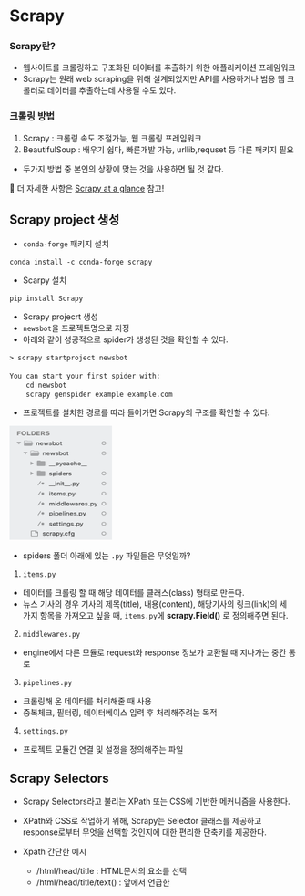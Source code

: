 # Scrapy
### Scrapy란?
- 웹사이트를 크롤링하고 구조화된 데이터를 추출하기 위한 애플리케이션 프레임워크
- Scrapy는 원래  web scraping을 위해 설계되었지만 API를 사용하거나 범용 웹 크롤러로 데이터를 추출하는데 사용될 수도 있다. 

### 크롤링 방법
1. Scrapy : 크롤링 속도 조절가능, 웹 크롤링 프레임워크
2. BeautifulSoup :  배우기 쉽다, 빠른개발 가능, urllib,requset 등 다른 패키지 필요
- 두가지 방법 중 본인의 상황에 맞는 것을 사용하면 될 것 같다.

:eyes: 더 자세한 사항은 [Scrapy at a glance](https://docs.scrapy.org/en/latest/intro/overview.html) 참고!

## Scrapy project 생성
- `conda-forge` 패키지 설치
```
conda install -c conda-forge scrapy
```
- Scarpy 설치
```
pip install Scrapy
```
- Scrapy projecrt 생성
- `newsbot`을 프로젝트명으로 지정
- 아래와 같이 성공적으로 spider가 생성된 것을 확인할 수 있다.
```
> scrapy startproject newsbot

You can start your first spider with:
    cd newsbot
    scrapy genspider example example.com
```

- 프로젝트를 설치한 경로를 따라 들어가면 Scrapy의 구조를 확인할 수 있다.


<img src="./image/structure.png" width="180px" height="200px" alt="structure"></img>


- spiders 폴더 아래에 있는 `.py` 파일들은 무엇일까? 

1) `items.py`
-  데이터를 크롤링 할 때 해당 데이터를 클래스(class) 형태로 만든다.
- 뉴스 기사의 경우 기사의 제목(title), 내용(content), 해당기사의 링크(link)의 세 가지 항목을 가져오고 싶을 때, `items.py`에 **scrapy.Field()** 로 정의해주면 된다.

2) `middlewares.py`
- engine에서 다른 모듈로 request와 response 정보가 교환될 때 지나가는 중간 통로

3) `pipelines.py`
- 크롤링해 온 데이터를 처리해줄 때 사용
- 중복체크, 필터링, 데이터베이스 입력 후 처리해주려는 목적

4) `settings.py`
- 프로젝트 모듈간 연결 및 설정을 정의해주는 파일

## Scrapy Selectors
- Scrapy Selectors라고 불리는 XPath 또는 CSS에 기반한 메커니즘을 사용한다.

- XPath와 CSS로 작업하기 위해, Scrapy는 Selector 클래스를 제공하고 response로부터 무엇을 선택할 것인지에 대한 편리한 단축키를 제공한다.

- Xpath 간단한 예시
    - /html/head/title : HTML문서의 <head>요소를 선택
    - /html/head/title/text() : 앞에서 언급한 <title> 내부의 텍스트를 선택
    - //td : 모든 <td> 요소 선택
    - //div[@class='name'] : class='name' 속성을 포함한 모든 div 요소를 선택
(Scrapy로 크롤링을 하면서 더 자세한 문법을 다룰 예정!)

- Selectors는 4가지 기본 메서드를 가지고 있디.
    - xpath() : 인수로 주어진 XPath에서 선택된 각 노드를 대표하는 selectors 리스트를 돌려준다.
    - css() : 인수로 주어진 CSS에서 각 선택된 각 노드를 대표하는  selectprs 리스트를 돌려준다.
    - extract() : 선택된 데이터와 함께 유니코드 string을 돌려준다.
    - re() : 인수로 주어진 정규표현식을 적용해서 추출한 유니코드 string을 돌려준다.



